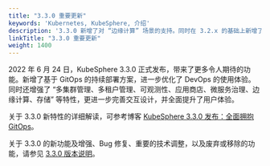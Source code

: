 ```yaml
---
title: "3.3.0 重要更新"
keywords: 'Kubernetes, KubeSphere, 介绍'
description: '3.3.0 新增了对 “边缘计算” 场景的支持。同时在 3.2.x 的基础上新增了计量计费，让基础设施的运营成本更清晰，并进一步优化了在 “多云、多集群、多团队、多租户” 等应用场景下的使用体验'
linkTitle: "3.3.0 重要更新"
weight: 1400
---
```


2022 年 6 月 24 日，KubeSphere 3.3.0 正式发布，带来了更多令人期待的功能。新增了基于 GitOps 的持续部署方案，进一步优化了 DevOps 的使用体验。同时还增强了 “多集群管理、多租户管理、可观测性、应用商店、微服务治理、边缘计算、存储” 等特性，更进一步完善交互设计，并全面提升了用户体验。

关于 3.3.0 新特性的详细解读，可参考博客 [KubeSphere 3.3.0 发布：全面拥抱 GitOps](/../../news/kubesphere-3.3.0-ga-announcement/)。

关于 3.3.0 的新功能及增强、Bug 修复、重要的技术调整，以及废弃或移除的功能，请参见 [3.3.0 版本说明](../../../v3.3/release/release-v330/)。